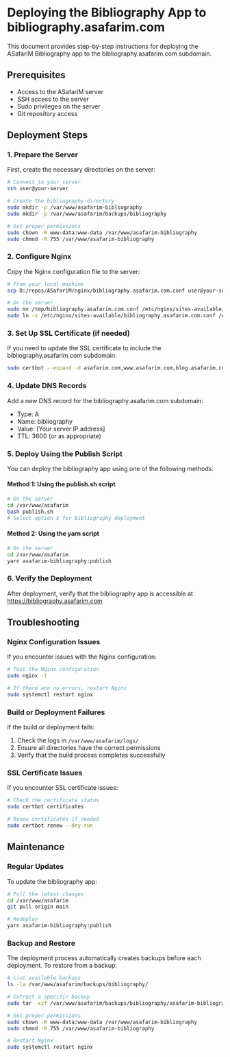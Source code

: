 # Deploying the Bibliography App to bibliography.asafarim.com

This document provides step-by-step instructions for deploying the ASafariM Bibliography app to the bibliography.asafarim.com subdomain.

## Prerequisites

- Access to the ASafariM server
- SSH access to the server
- Sudo privileges on the server
- Git repository access

## Deployment Steps

### 1. Prepare the Server

First, create the necessary directories on the server:

```bash
# Connect to your server
ssh user@your-server

# Create the bibliography directory
sudo mkdir -p /var/www/asafarim-bibliography
sudo mkdir -p /var/www/asafarim/backups/bibliography

# Set proper permissions
sudo chown -R www-data:www-data /var/www/asafarim-bibliography
sudo chmod -R 755 /var/www/asafarim-bibliography
```

### 2. Configure Nginx

Copy the Nginx configuration file to the server:

```bash
# From your local machine
scp D:/repos/ASafariM/nginx/bibliography.asafarim.com.conf user@your-server:/tmp/

# On the server
sudo mv /tmp/bibliography.asafarim.com.conf /etc/nginx/sites-available/
sudo ln -s /etc/nginx/sites-available/bibliography.asafarim.com.conf /etc/nginx/sites-enabled/
```

### 3. Set Up SSL Certificate (if needed)

If you need to update the SSL certificate to include the bibliography.asafarim.com subdomain:

```bash
sudo certbot --expand -d asafarim.com,www.asafarim.com,blog.asafarim.com,bibliography.asafarim.com
```

### 4. Update DNS Records

Add a new DNS record for the bibliography.asafarim.com subdomain:

- Type: A
- Name: bibliography
- Value: [Your server IP address]
- TTL: 3600 (or as appropriate)

### 5. Deploy Using the Publish Script

You can deploy the bibliography app using one of the following methods:

#### Method 1: Using the publish.sh script

```bash
# On the server
cd /var/www/asafarim
bash publish.sh
# Select option 5 for Bibliography deployment
```

#### Method 2: Using the yarn script

```bash
# On the server
cd /var/www/asafarim
yarn asafarim-bibliography:publish
```

### 6. Verify the Deployment

After deployment, verify that the bibliography app is accessible at https://bibliography.asafarim.com

## Troubleshooting

### Nginx Configuration Issues

If you encounter issues with the Nginx configuration:

```bash
# Test the Nginx configuration
sudo nginx -t

# If there are no errors, restart Nginx
sudo systemctl restart nginx
```

### Build or Deployment Failures

If the build or deployment fails:

1. Check the logs in `/var/www/asafarim/logs/`
2. Ensure all directories have the correct permissions
3. Verify that the build process completes successfully

### SSL Certificate Issues

If you encounter SSL certificate issues:

```bash
# Check the certificate status
sudo certbot certificates

# Renew certificates if needed
sudo certbot renew --dry-run
```

## Maintenance

### Regular Updates

To update the bibliography app:

```bash
# Pull the latest changes
cd /var/www/asafarim
git pull origin main

# Redeploy
yarn asafarim-bibliography:publish
```

### Backup and Restore

The deployment process automatically creates backups before each deployment. To restore from a backup:

```bash
# List available backups
ls -la /var/www/asafarim/backups/bibliography/

# Extract a specific backup
sudo tar -xzf /var/www/asafarim/backups/bibliography/asafarim-bibliography_backup_YYYYMMDD_HHMMSS.tar.gz -C /var/www/asafarim-bibliography/

# Set proper permissions
sudo chown -R www-data:www-data /var/www/asafarim-bibliography
sudo chmod -R 755 /var/www/asafarim-bibliography

# Restart Nginx
sudo systemctl restart nginx
```
